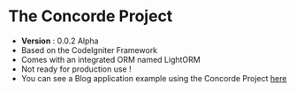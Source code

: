 # The Concorde Project
* **Version** : 0.0.2 Alpha
* Based on the CodeIgniter Framework
* Comes with an integrated ORM named LightORM
* Not ready for production use !
* You can see a Blog application example using the Concorde Project [here](https://github.com/vmoulin78/blog)